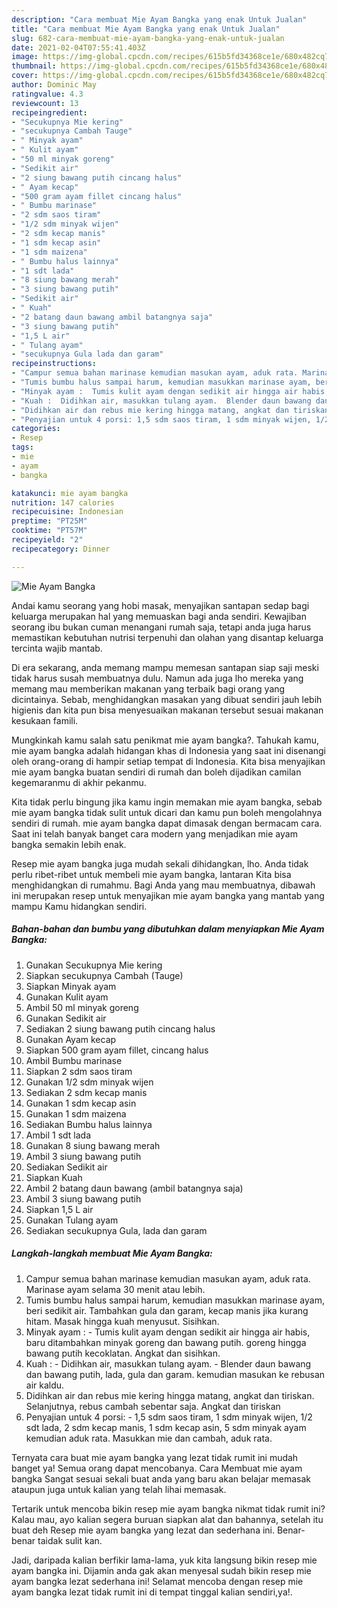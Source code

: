 ```yaml
---
description: "Cara membuat Mie Ayam Bangka yang enak Untuk Jualan"
title: "Cara membuat Mie Ayam Bangka yang enak Untuk Jualan"
slug: 682-cara-membuat-mie-ayam-bangka-yang-enak-untuk-jualan
date: 2021-02-04T07:55:41.403Z
image: https://img-global.cpcdn.com/recipes/615b5fd34368ce1e/680x482cq70/mie-ayam-bangka-foto-resep-utama.jpg
thumbnail: https://img-global.cpcdn.com/recipes/615b5fd34368ce1e/680x482cq70/mie-ayam-bangka-foto-resep-utama.jpg
cover: https://img-global.cpcdn.com/recipes/615b5fd34368ce1e/680x482cq70/mie-ayam-bangka-foto-resep-utama.jpg
author: Dominic May
ratingvalue: 4.3
reviewcount: 13
recipeingredient:
- "Secukupnya Mie kering"
- "secukupnya Cambah Tauge"
- " Minyak ayam"
- " Kulit ayam"
- "50 ml minyak goreng"
- "Sedikit air"
- "2 siung bawang putih cincang halus"
- " Ayam kecap"
- "500 gram ayam fillet cincang halus"
- " Bumbu marinase"
- "2 sdm saos tiram"
- "1/2 sdm minyak wijen"
- "2 sdm kecap manis"
- "1 sdm kecap asin"
- "1 sdm maizena"
- " Bumbu halus lainnya"
- "1 sdt lada"
- "8 siung bawang merah"
- "3 siung bawang putih"
- "Sedikit air"
- " Kuah"
- "2 batang daun bawang ambil batangnya saja"
- "3 siung bawang putih"
- "1,5 L air"
- " Tulang ayam"
- "secukupnya Gula lada dan garam"
recipeinstructions:
- "Campur semua bahan marinase kemudian masukan ayam, aduk rata. Marinase ayam selama 30 menit atau lebih."
- "Tumis bumbu halus sampai harum, kemudian masukkan marinase ayam, beri sedikit air. Tambahkan gula dan garam, kecap manis jika kurang hitam. Masak hingga kuah menyusut. Sisihkan."
- "Minyak ayam :  Tumis kulit ayam dengan sedikit air hingga air habis, baru ditambahkan minyak goreng dan bawang putih. goreng hingga bawang putih kecoklatan. Angkat dan sisihkan."
- "Kuah :  Didihkan air, masukkan tulang ayam.  Blender daun bawang dan bawang putih, lada, gula dan garam. kemudian masukan ke rebusan air kaldu."
- "Didihkan air dan rebus mie kering hingga matang, angkat dan tiriskan. Selanjutnya, rebus cambah sebentar saja. Angkat dan tiriskan"
- "Penyajian untuk 4 porsi: 1,5 sdm saos tiram, 1 sdm minyak wijen, 1/2 sdt lada, 2 sdm kecap manis, 1 sdm kecap asin, 5 sdm minyak ayam kemudian aduk rata. Masukkan mie dan cambah, aduk rata."
categories:
- Resep
tags:
- mie
- ayam
- bangka

katakunci: mie ayam bangka 
nutrition: 147 calories
recipecuisine: Indonesian
preptime: "PT25M"
cooktime: "PT57M"
recipeyield: "2"
recipecategory: Dinner

---
```



![Mie Ayam Bangka](https://img-global.cpcdn.com/recipes/615b5fd34368ce1e/680x482cq70/mie-ayam-bangka-foto-resep-utama.jpg)

Andai kamu seorang yang hobi masak, menyajikan santapan sedap bagi keluarga merupakan hal yang memuaskan bagi anda sendiri. Kewajiban seorang ibu bukan cuman menangani rumah saja, tetapi anda juga harus memastikan kebutuhan nutrisi terpenuhi dan olahan yang disantap keluarga tercinta wajib mantab.

Di era  sekarang, anda memang mampu memesan santapan siap saji meski tidak harus susah membuatnya dulu. Namun ada juga lho mereka yang memang mau memberikan makanan yang terbaik bagi orang yang dicintainya. Sebab, menghidangkan masakan yang dibuat sendiri jauh lebih higienis dan kita pun bisa menyesuaikan makanan tersebut sesuai makanan kesukaan famili. 



Mungkinkah kamu salah satu penikmat mie ayam bangka?. Tahukah kamu, mie ayam bangka adalah hidangan khas di Indonesia yang saat ini disenangi oleh orang-orang di hampir setiap tempat di Indonesia. Kita bisa menyajikan mie ayam bangka buatan sendiri di rumah dan boleh dijadikan camilan kegemaranmu di akhir pekanmu.

Kita tidak perlu bingung jika kamu ingin memakan mie ayam bangka, sebab mie ayam bangka tidak sulit untuk dicari dan kamu pun boleh mengolahnya sendiri di rumah. mie ayam bangka dapat dimasak dengan bermacam cara. Saat ini telah banyak banget cara modern yang menjadikan mie ayam bangka semakin lebih enak.

Resep mie ayam bangka juga mudah sekali dihidangkan, lho. Anda tidak perlu ribet-ribet untuk membeli mie ayam bangka, lantaran Kita bisa menghidangkan di rumahmu. Bagi Anda yang mau membuatnya, dibawah ini merupakan resep untuk menyajikan mie ayam bangka yang mantab yang mampu Kamu hidangkan sendiri.

<!--inarticleads1-->

##### Bahan-bahan dan bumbu yang dibutuhkan dalam menyiapkan Mie Ayam Bangka:

1. Gunakan Secukupnya Mie kering
1. Siapkan secukupnya Cambah (Tauge)
1. Siapkan  Minyak ayam
1. Gunakan  Kulit ayam
1. Ambil 50 ml minyak goreng
1. Gunakan Sedikit air
1. Sediakan 2 siung bawang putih cincang halus
1. Gunakan  Ayam kecap
1. Siapkan 500 gram ayam fillet, cincang halus
1. Ambil  Bumbu marinase
1. Siapkan 2 sdm saos tiram
1. Gunakan 1/2 sdm minyak wijen
1. Sediakan 2 sdm kecap manis
1. Gunakan 1 sdm kecap asin
1. Gunakan 1 sdm maizena
1. Sediakan  Bumbu halus lainnya
1. Ambil 1 sdt lada
1. Gunakan 8 siung bawang merah
1. Ambil 3 siung bawang putih
1. Sediakan Sedikit air
1. Siapkan  Kuah
1. Ambil 2 batang daun bawang (ambil batangnya saja)
1. Ambil 3 siung bawang putih
1. Siapkan 1,5 L air
1. Gunakan  Tulang ayam
1. Sediakan secukupnya Gula, lada dan garam




<!--inarticleads2-->

##### Langkah-langkah membuat Mie Ayam Bangka:

1. Campur semua bahan marinase kemudian masukan ayam, aduk rata. Marinase ayam selama 30 menit atau lebih.
1. Tumis bumbu halus sampai harum, kemudian masukkan marinase ayam, beri sedikit air. Tambahkan gula dan garam, kecap manis jika kurang hitam. Masak hingga kuah menyusut. Sisihkan.
1. Minyak ayam :  - Tumis kulit ayam dengan sedikit air hingga air habis, baru ditambahkan minyak goreng dan bawang putih. goreng hingga bawang putih kecoklatan. Angkat dan sisihkan.
1. Kuah :  - Didihkan air, masukkan tulang ayam. -  Blender daun bawang dan bawang putih, lada, gula dan garam. kemudian masukan ke rebusan air kaldu.
1. Didihkan air dan rebus mie kering hingga matang, angkat dan tiriskan. Selanjutnya, rebus cambah sebentar saja. Angkat dan tiriskan
1. Penyajian untuk 4 porsi: - 1,5 sdm saos tiram, 1 sdm minyak wijen, 1/2 sdt lada, 2 sdm kecap manis, 1 sdm kecap asin, 5 sdm minyak ayam kemudian aduk rata. Masukkan mie dan cambah, aduk rata.




Ternyata cara buat mie ayam bangka yang lezat tidak rumit ini mudah banget ya! Semua orang dapat mencobanya. Cara Membuat mie ayam bangka Sangat sesuai sekali buat anda yang baru akan belajar memasak ataupun juga untuk kalian yang telah lihai memasak.

Tertarik untuk mencoba bikin resep mie ayam bangka nikmat tidak rumit ini? Kalau mau, ayo kalian segera buruan siapkan alat dan bahannya, setelah itu buat deh Resep mie ayam bangka yang lezat dan sederhana ini. Benar-benar taidak sulit kan. 

Jadi, daripada kalian berfikir lama-lama, yuk kita langsung bikin resep mie ayam bangka ini. Dijamin anda gak akan menyesal sudah bikin resep mie ayam bangka lezat sederhana ini! Selamat mencoba dengan resep mie ayam bangka lezat tidak rumit ini di tempat tinggal kalian sendiri,ya!.

